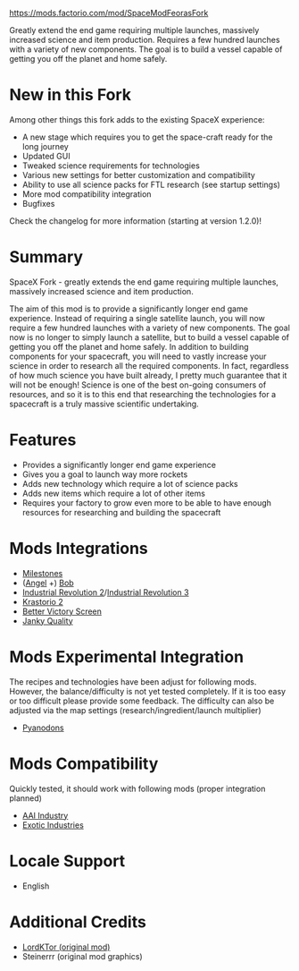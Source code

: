 https://mods.factorio.com/mod/SpaceModFeorasFork

Greatly extend the end game requiring multiple launches, massively increased science and item production. Requires a few hundred launches with a variety of new components. The goal is to build a vessel capable of getting you off the planet and home safely.

# New in this Fork
Among other things this fork adds to the existing SpaceX experience:  

- A new stage which requires you to get the space-craft ready for the long journey
- Updated GUI
- Tweaked science requirements for technologies
- Various new settings for better customization and compatibility
- Ability to use all science packs for FTL research (see startup settings)
- More mod compatibility integration
- Bugfixes  

Check the changelog for more information (starting at version 1.2.0)!

# Summary
SpaceX Fork - greatly extends the end game requiring multiple launches, massively increased science and item production.

The aim of this mod is to provide a significantly longer end game experience. Instead of requiring a single satellite launch, you will now require a few hundred launches with a variety of new components. The goal now is no longer to simply launch a satellite, but to build a vessel capable of getting you off the planet and home safely. In addition to building components for your spacecraft, you will need to vastly increase your science in order to research all the required components. In fact, regardless of how much science you have built already, I pretty much guarantee that it will not be enough! Science is one of the best on-going consumers of resources, and so it is to this end that researching the technologies for a spacecraft is a truly massive scientific undertaking.

# Features
- Provides a significantly longer end game experience
- Gives you a goal to launch way more rockets
- Adds new technology which require a lot of science packs
- Adds new items which require a lot of other items
- Requires your factory to grow even more to be able to have enough resources for researching and building the spacecraft

# Mods Integrations
- [Milestones](https://mods.factorio.com/mod/Milestones)
- ([Angel](https://mods.factorio.com/mod/angelsrefining) +) [Bob](https://mods.factorio.com/mod/boblogistics)
- [Industrial Revolution 2](https://mods.factorio.com/mod/IndustrialRevolution)/[Industrial Revolution 3](https://mods.factorio.com/mod/IndustrialRevolution3)
- [Krastorio 2](https://mods.factorio.com/mod/Krastorio2)
- [Better Victory Screen](https://mods.factorio.com/mod/better-victory-screen)
- [Janky Quality](https://mods.factorio.com/mod/janky-quality)

# Mods Experimental Integration
The recipes and technologies have been adjust for following mods. However, the balance/difficulty is not yet tested completely. If it is too easy or too difficult please provide some feedback. The difficulty can also be adjusted via the map settings (research/ingredient/launch multiplier)  

- [Pyanodons](https://mods.factorio.com/mod/pyindustry)

# Mods Compatibility 
Quickly tested, it should work with following mods (proper integration planned)  

- [AAI Industry](https://mods.factorio.com/mod/aai-industry)
- [Exotic Industries](https://mods.factorio.com/mod/exotic-industries)

# Locale Support
- English

# Additional Credits
- [LordKTor (original mod)](https://mods.factorio.com/mod/SpaceMod)
- Steinerrr (original mod graphics)
